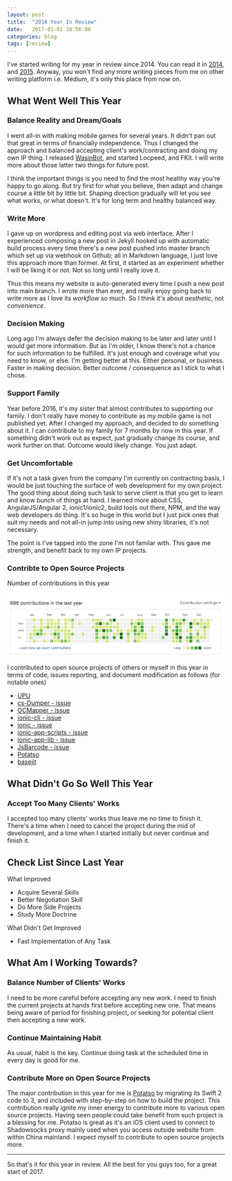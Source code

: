 ```yaml
---
layout: post
title:  "2016 Year In Review"
date:   2017-01-01 18:56:00
categories: blog
tags: [review]
---
```


I've started writing for my year in review since 2014. You can read it in [2014](https://medium.com/@haxpor/2014-year-in-review-8d90fced9918#.dh1jw5dbs), and [2015](https://medium.com/@haxpor/2015-year-in-review-7f74b72161df#.e2wl20bu0). Anyway, you won't find any more writing pieces from me on other writing platform i.e. Medium, it's only this place from now on.

## What Went Well This Year

### Balance Reality and Dream/Goals

I went all-in with making mobile games for several years. It didn't pan out that great in terms of financially independence. Thus I changed the approach and balanced accepting client's work/contracting and doing my own IP thing. I released [WasinBot](https://wasinbot.wasin.io/), and started Locpeed, and FKit. I will write more about those latter two things for future post.

I think the important things is you need to find the most healthy way you're happy to go along. But try first for what you believe, then adapt and change course a little bit by little bit. Shaping direction gradually will let you see what works, or what doesn't. It's for long term and healthy balanced way. 

### Write More

I gave up on wordpress and editing post via web interface. After I experienced composing a new post in Jekyll hooked up with automatic build process every time there's a new post pushed into master branch which set up via webhook on Github; all in Markdown language, I just love this approach more than former. At first, it started as an experiment whether I will be liking it or not. Not so long until I really love it.

Thus this means my website is auto-generated every time I push a new post into main branch. I wrote more than ever, and really enjoy going back to write more as I love its *workflow* so much. So I think it's about *aesthetic*, not *convenience*.

### Decision Making

Long ago I'm always defer the decision making to be later and later until I would get more information. But as I'm older, I know there's not a chance for such information to be fulfilled. It's just enough and coverage what you need to know, or else. I'm getting better at this. Either personal, or business. Faster in making decision. Better outcome / consequence as I stick to what I chose.

### Support Family

Year before 2016, it's my sister that almost contributes to supporting our family. I don't really have money to contribute as my mobile game is not published yet. After I changed my approach, and decided to do something about it. I can contribute to my family for 7 months by now in this year. If something didn't work out as expect, just gradually change its course, and work further on that. Outcome would likely change. You just adapt.

### Get Uncomfortable

If it's not a task given from the company I'm currently on contracting basis, I would be just touching the surface of web development for my own project. The good thing about doing such task to serve client is that you get to learn and know bunch of things at hand. I learned more about CSS, AngularJS/Angular 2, ionic1/ionic2, build tools out there, NPM, and the way web developers do thing. It's so huge in this world but I just pick ones that suit my needs and not all-in jump into using new shiny libraries, it's not necessary.

The point is I've tapped into the zone I'm not familar with. This gave me strength, and benefit back to my own IP projects.

### Contribte to Open Source Projects

Number of contributions in this year

![Number of github contributions](/assets/images/github/stats-2016.png)

I contributed to open source projects of others or myself in this year in terms of code, issues reporting, and document modification as follows (for notable ones)

* [UPU](https://github.com/haxpor/UPU)
* [cs-Dumper - issue](https://github.com/ken39arg/cs-Dumper/issues/1)
* [OCMapper - issue](https://github.com/aryaxt/OCMapper/issues/55)
* [ionic-cli - issue](https://github.com/aryaxt/OCMapper/issues/55)
* [ionic - issue](https://github.com/driftyco/ionic/issues/8926)
* [ionic-app-scripts - issue](https://github.com/driftyco/ionic-app-scripts/issues/245)
* [ionic-app-lib - issue](https://github.com/driftyco/ionic-app-lib/pull/128)
* [JsBarcode - issue](https://github.com/lindell/JsBarcode/issues/114)
* [Potatso](https://github.com/haxpor/Potatso)
* [basejit](https://github.com/haxpor/basejit)

## What Didn't Go So Well This Year

### Accept Too Many Clients' Works

I accepted too many clients' works thus leave me no time to finish it.
There's a time when I need to cancel the project during the mid of development, and a time when I started initially but never continue and finish it.

## Check List Since Last Year

What Improved

* Acquire Several Skills
* Better Negotiation Skill
* Do More Side Projects
* Study More Doctrine

What Didn't Get Improved

* Fast Implementation of Any Task

## What Am I Working Towards?

### Balance Number of Clients' Works

I need to be more careful before accepting any new work. I need to finish the current projects at hands first before accepting new one. That means being aware of period for finishing project, or seeking for potential client then accepting a new work.

### Continue Maintaining Habit

As usual, habit is the key. Continue doing task at the scheduled time in every day is good for me.

### Contribute More on Open Source Projects

The major contribution in this year for me is [Potatso](https://github.com/haxpor/Potatso) by migrating its Swift 2 code to 3, and included with step-by-step on how to build the project. This contribution really ignite my inner energy to contribute more to various open source projects. Having seen people could take benefit from such project is a blessing for me. Potatso is great as it's an iOS client used to connect to Shadowsocks proxy mainly used when you access outside website from within China mainland. I expect myself to contribute to open source projects more.

---


So that's it for this year in review.
All the best for you guys too, for a great start of 2017.